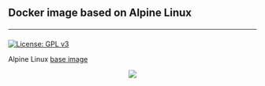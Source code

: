 ## Docker image based on Alpine Linux <hr/>

[![License: GPL v3](https://img.shields.io/badge/License-GPL%20v3-blue.svg)](https://github.com/krestovolt/alpine-docker/blob/master/LICENSE)

Alpine Linux [base image](https://hub.docker.com/_/alpine/)

<div style="text-align:center"><img src ="https://www.docker.com/sites/default/files/Whale%20Logo332_5.png" /></div>